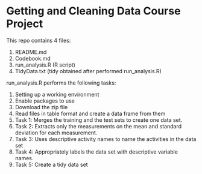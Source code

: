 # Getting and Cleaning Data Course Project
This repo contains 4 files:
   1. README.md
   2. Codebook.md
   3. run_analysis.R (R script)
   4. TidyData.txt (tidy obtained after performed run_analysis.R)

run_analysis.R performs the following tasks:
  1. Setting up a working environment
  2. Enable packages to use
  3. Download the zip file
  4. Read files in table format and create a data frame from them
  5. Task 1: Merges the training and the test sets to create one data set.
  6. Task 2: Extracts only the measurements on the mean and standard deviation for each measurement.
  7. Task 3: Uses descriptive activity names to name the activities in the data set
  8. Task 4: Appropriately labels the data set with descriptive variable names.
  9. Task 5: Create a tidy data set
